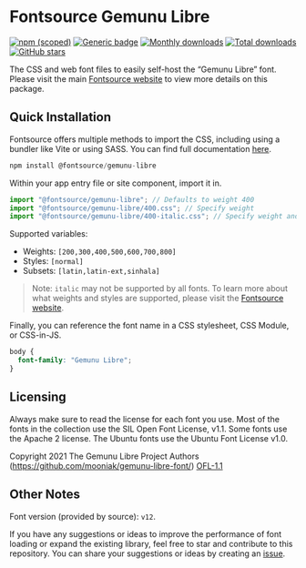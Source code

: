 # Fontsource Gemunu Libre

[![npm (scoped)](https://img.shields.io/npm/v/@fontsource/gemunu-libre?color=brightgreen)](https://www.npmjs.com/package/@fontsource/gemunu-libre) [![Generic badge](https://img.shields.io/badge/fontsource-passing-brightgreen)](https://github.com/fontsource/fontsource) [![Monthly downloads](https://badgen.net/npm/dm/@fontsource/gemunu-libre)](https://github.com/fontsource/fontsource) [![Total downloads](https://badgen.net/npm/dt/@fontsource/gemunu-libre)](https://github.com/fontsource/fontsource) [![GitHub stars](https://img.shields.io/github/stars/fontsource/fontsource.svg?style=social&label=Star)](https://github.com/fontsource/fontsource/stargazers)

The CSS and web font files to easily self-host the “Gemunu Libre” font. Please visit the main [Fontsource website](https://fontsource.org/fonts/gemunu-libre) to view more details on this package.

## Quick Installation

Fontsource offers multiple methods to import the CSS, including using a bundler like Vite or using SASS. You can find full documentation [here](https://fontsource.org/docs/getting-started/introduction).

```javascript
npm install @fontsource/gemunu-libre
```

Within your app entry file or site component, import it in.

```javascript
import "@fontsource/gemunu-libre"; // Defaults to weight 400
import "@fontsource/gemunu-libre/400.css"; // Specify weight
import "@fontsource/gemunu-libre/400-italic.css"; // Specify weight and style
```

Supported variables:
- Weights: `[200,300,400,500,600,700,800]`
- Styles: `[normal]`
- Subsets: `[latin,latin-ext,sinhala]`

> Note: `italic` may not be supported by all fonts. To learn more about what weights and styles are supported, please visit the [Fontsource website](https://fontsource.org/fonts/gemunu-libre).

Finally, you can reference the font name in a CSS stylesheet, CSS Module, or CSS-in-JS.

```css
body {
  font-family: "Gemunu Libre";
}
```

## Licensing
Always make sure to read the license for each font you use. Most of the fonts in the collection use the SIL Open Font License, v1.1. Some fonts use the Apache 2 license. The Ubuntu fonts use the Ubuntu Font License v1.0.

Copyright 2021 The Gemunu Libre Project Authors (https://github.com/mooniak/gemunu-libre-font/)
[OFL-1.1](http://scripts.sil.org/OFL)

## Other Notes
Font version (provided by source): `v12`.

If you have any suggestions or ideas to improve the performance of font loading or expand the existing library, feel free to star and contribute to this repository. You can share your suggestions or ideas by creating an [issue](https://github.com/fontsource/fontsource/issues).